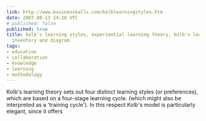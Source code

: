 ```yaml
---
link: http://www.businessballs.com/kolblearningstyles.htm
date: 2007-08-13 14:28 UTC
# published: false
published: true
title: kolb's learning styles, experiential learning theory, kolb's learning styles
  inventory and diagram
tags:
- education
- collaboration
- knowledge
- learning
- methodology
---
```


Kolb's learning theory sets out four distinct learning styles (or preferences), which are based on a four-stage learning cycle. (which might also be interpreted as a 'training cycle'). In this respect Kolb's model is particularly elegant, since it offers
